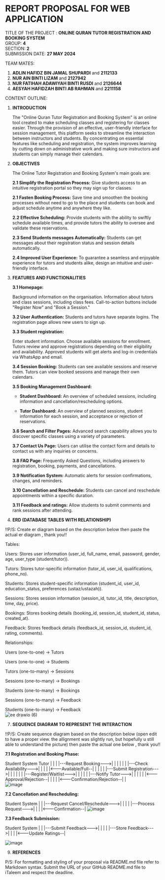 # REPORT PROPOSAL FOR WEB APPLICATION
TITLE OF THE PROJECT : **ONLINE QURAN TUTOR REGISTRATION AND BOOKING SYSTEM**  
GROUP: **4**  
SECTION: **2**  
SUBMISSION DATE: **27 MAY 2024**

TEAM MATES:
1. **ADLIN HAFIDZ BIN JAMAL SHUPARDI** and **2112133**
2. **NUR AIN BINTI LIZAM** and **2127942**
3. **NUR FATIHAH ADAWIYAH BINTI RUSDI** and **2126644**
4. **AESYAH HAFIDZAH BINTI AB RAHMAN** and **2211158**

CONTENT OUTLINE:
1. **INTRODUCTION**

   The "Online Quran Tutor Registration and Booking System" is an online tool created to make scheduling classes and registering for classes easier. Through the provision of an       effective, user-friendly interface for session management, this platform seeks to streamline the interaction between instructors and students. By concentrating on essential        features like scheduling and registration, the system improves learning by cutting down on administrative work and making sure instructors and students can simply manage their     calendars.

2. **OBJECTIVES**
 
   The Online Tutor Registration and Booking System's main goals are:

    **2.1 Simplify the Registration Process:** Give students access to an intuitive registration portal so they may sign up for classes.
   
    **2.1 Fasten Booking Process:** Save time and smoothen the booking processes without need to go to the place and students can book and adjust schedule anytime and anywhere 
    they like.

    **2.2 Effective Scheduling:** Provide students with the ability to swiftly schedule available times, and provide tutors the ability to oversee and validate these reservations.

    **2.3 Send Students messages Automatically:** Students can get messages about their registration status and session details automatically.  

    **2.4 Improved User Experience:** To guarantee a seamless and enjoyable experience for tutors and students alike, design an intuitive and user-friendly interface.

4. **FEATURES AND FUNCTIONALITIES**

    **3.1 Homepage:**
   
   Background information on the organisation.
   Information about tutors and class sessions, including class fees.
   Call-to-action buttons include "Register Now" and "Book a Session."
   
    **3.2 User Authentication:** Students and tutors have separate logins. The registration page allows new users to sign up.

   **3.3 Student registration:**

   Enter student information.
   Choose available sessions for enrollment.
   Tutors review and approve registrations depending on their eligibility and availability.
   Approved students will get alerts and log-in credentials via WhatsApp and email.  

   **3.4 Session Booking:** Students can see available sessions and reserve them. Tutors can view booked sessions and manage their own calendars.  

   **3.5 Booking Management Dashboard:**

     * **Student Dashboard:** An overview of scheduled sessions, including information and cancellation/rescheduling options.
   
     * **Tutor Dashboard:** An overview of planned sessions, student information for each session, and acceptance or rejection of reservations.
   
   **3.6 Search and Filter Pages:** Advanced search capability allows you to discover specific classes using a variety of parameters.
   
   **3.7 Contact Us Page:** Users can utilise the contact form and details to contact us with any inquiries or concerns.
   
   **3.8 FAQ Page:** Frequently Asked Questions, including answers to registration, booking, payments, and cancellations.
   
   **3.9 Notification System:** Automatic alerts for session confirmations, changes, and reminders.
   
   **3.10 Cancellation and Reschedule:** Students can cancel and reschedule appointments within a specific duration.
   
   **3.11 Feedback and ratings:** Allow students to submit comments and rank sessions after attending.

5. **ERD (DATABASE TABLES WITH RELATIONSHIP)**

!!P/S: Create er diagram based on the description below then paste the actual er diagram , thank you!! 

Tables:

Users: Stores user information (user_id, full_name, email, password, gender, age, user_type (student/tutor)).  

Tutors: Stores tutor-specific information (tutor_id, user_id, qualifications, phone_no).  

Students: Stores student-specific information (student_id, user_id, education_status, preferences (ustaz/ustazah)).  

Sessions: Stores session information (session_id, tutor_id, title, description, time, day, price).  

Bookings: Stores booking details (booking_id, session_id, student_id, status, created_at).  

Feedback: Stores feedback details (feedback_id, session_id, student_id, rating, comments).   

Relationships:

Users (one-to-one) -> Tutors  

Users (one-to-one) -> Students  

Tutors (one-to-many) -> Sessions  

Sessions (one-to-many) -> Bookings  

Students (one-to-many) -> Bookings  

Sessions (one-to-many) -> Feedback  

Students (one-to-many) -> Feedback  
![ee drawio (6)](https://github.com/ainlizam/WebAppProject/assets/170220995/969ad4cd-d0c0-498d-b973-24f02a12c8bb)



7. **SEQUENCE DIAGRAM TO REPRESENT THE INTERACTION**

!!P/S: Create sequence diagram based on the description below (open edit to have a proper view. the allignment was slightly run, but hopefully u still able to understand the picture) then paste the actual one below , thank you!!  

   **7.1 Registration and Booking Phase:**

   Student         System           Tutor
   |               |               |
   |---Request Booking--->|        |
   |               |               |
   |               |---Check Availability--->|
   |               |               |
   |<---Available/Full--|               |
   |               |               |
   |---Submit Registration--->|        |
   |               |               |
   |               |---Register/Waitlist--->|
   |               |               |
   |               |---Notify Tutor--->|
   |               |               |
   |               |<---Approval/Rejection--| 
   |               |               |
   |<---Confirmation/Rejection--|        |  
   ![image](https://github.com/ainlizam/WebAppProject/assets/170220596/8feb26ff-2fc4-4af5-8a14-a521b146e1d6)

   **7.2 Cancellation and Rescheduling:**  
   
   Student         System
   |               |
   |---Request Cancel/Reschedule--->|
   |               |
   |               |---Process Request--->|
   |               |
   |<---Confirmation--| 
   ![image](https://github.com/ainlizam/WebAppProject/assets/170220596/06b286eb-fb30-4782-a29c-edfe6c1b27a4)

   **7.3 Feedback Submission:**  
   
   Student         System
   |               |
   |---Submit Feedback--->|
   |               |
   |               |---Store Feedback--->|
   |               |
   |<---Update Ratings--|
   
   ![image](https://github.com/ainlizam/WebAppProject/assets/170220596/dde6d648-03bb-4937-9288-6d3c6dd68631)


9. **REFERENCES**

P/S: For formatting and styling of your proposal via README.md file refer to Markdown 
syntax. Submit the URL of your GitHub README.md file to iTaleem and respect the 
deadline.
